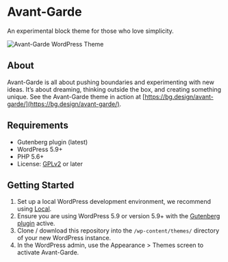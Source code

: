# Avant-Garde

An experimental block theme for those who love simplicity.

![Avant-Garde WordPress Theme](https://user-images.githubusercontent.com/486261/155393606-d2af8bfb-cbe2-41ad-994f-74dd691afff6.jpg)

## About

Avant-Garde is all about pushing boundaries and experimenting with new ideas. It’s about dreaming, thinking outside the box, and creating something unique. See the Avant-Garde theme in action at [https://bg.design/avant-garde/](https://bg.design/avant-garde/).

## Requirements

- Gutenberg plugin (latest)
- WordPress 5.9+
- PHP 5.6+
- License: [GPLv2](http://www.gnu.org/licenses/gpl-2.0.html) or later

## Getting Started

1. Set up a local WordPress development environment, we recommend using [Local](https://localwp.com/).
2. Ensure you are using WordPress 5.9 or version 5.9+ with the [Gutenberg plugin](https://wordpress.org/plugins/gutenberg/) active.
3. Clone / download this repository into the `/wp-content/themes/` directory of your new WordPress instance.
4. In the WordPress admin, use the Appearance > Themes screen to activate Avant-Garde.
